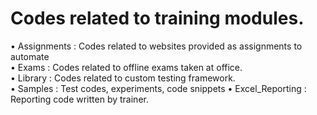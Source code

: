 # Codes related to training modules.

• Assignments : Codes related to websites provided as assignments to automate  
• Exams : Codes related to offline exams taken at office.  
• Library : Codes related to custom testing framework.  
• Samples : Test codes, experiments, code snippets
• Excel_Reporting : Reporting code written by trainer.

